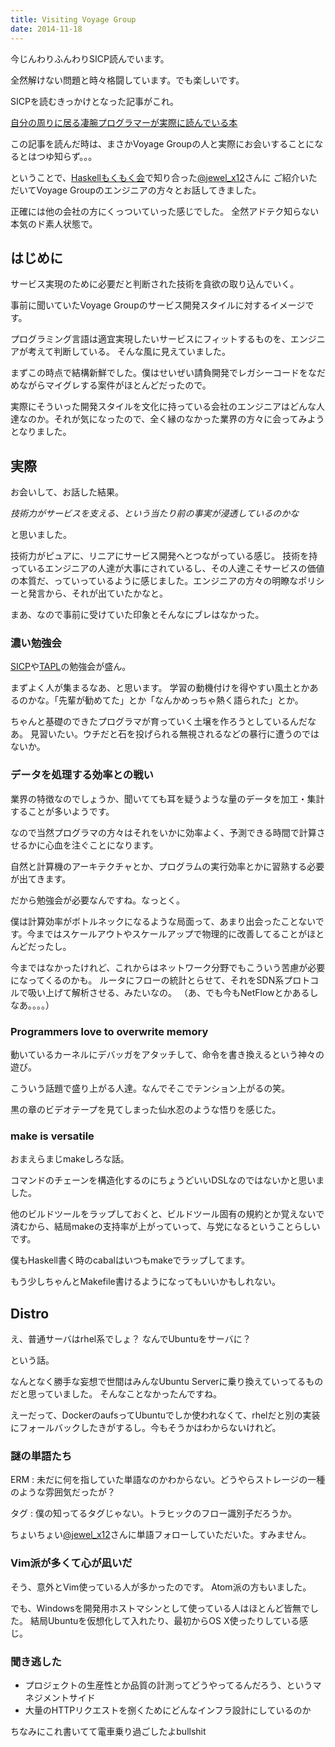 ```yaml
---
title: Visiting Voyage Group
date: 2014-11-18
---
```


今じんわりふんわりSICP読んでいます。

全然解けない問題と時々格闘しています。でも楽しいです。

SICPを読むきっかけとなった記事がこれ。

[自分の周りに居る凄腕プログラマーが実際に読んでいる本](http://tech.voyagegroup.com/archives/5088413.html)

この記事を読んだ時は、まさかVoyage Groupの人と実際にお会いすることになるとはつゆ知らず。。。


ということで、[Haskellもくもく会](http://haskellmokumoku.connpass.com)で知り合った[@jewel_x12](https://twitter.com/jewel_x12)さんに
ご紹介いただいてVoyage Groupのエンジニアの方々とお話してきました。

正確には他の会社の方にくっついていった感じでした。
全然アドテク知らない本気のド素人状態で。

## はじめに

サービス実現のために必要だと判断された技術を貪欲の取り込んでいく。

事前に聞いていたVoyage Groupのサービス開発スタイルに対するイメージです。

プログラミング言語は適宜実現したいサービスにフィットするものを、エンジニアが考えて判断している。
そんな風に見えていました。

まずこの時点で結構新鮮でした。僕はせいぜい請負開発でレガシーコードをなだめながらマイグレする案件がほとんどだったので。

実際にそういった開発スタイルを文化に持っている会社のエンジニアはどんな人達なのか。それが気になったので、全く縁のなかった業界の方々に会ってみようとなりました。

## 実際

お会いして、お話した結果。

*技術力がサービスを支える、という当たり前の事実が浸透しているのかな*

と思いました。

技術力がピュアに、リニアにサービス開発へとつながっている感じ。
技術を持っているエンジニアの人達が大事にされているし、その人達こそサービスの価値の本質だ、っていっているように感じました。エンジニアの方々の明瞭なポリシーと発言から、それが出ていたかなと。

まあ、なので事前に受けていた印象とそんなにブレはなかった。

### 濃い勉強会

[SICP](http://www.amazon.co.jp/gp/4798135984)や[TAPL](http://www.amazon.co.jp/dp/4274069117)の勉強会が盛ん。

まずよく人が集まるなあ、と思います。
学習の動機付けを得やすい風土とかあるのかな。「先輩が勧めてた」とか「なんかめっちゃ熱く語られた」とか。

ちゃんと基礎のできたプログラマが育っていく土壌を作ろうとしているんだなあ。
見習いたい。ウチだと石を投げられる無視されるなどの暴行に遭うのではないか。

### データを処理する効率との戦い

業界の特徴なのでしょうか、聞いてても耳を疑うような量のデータを加工・集計することが多いようです。

なので当然プログラマの方々はそれをいかに効率よく、予測できる時間で計算させるかに心血を注ぐことになります。

自然と計算機のアーキテクチャとか、プログラムの実行効率とかに習熟する必要が出てきます。

だから勉強会が必要なんですね。なっとく。

僕は計算効率がボトルネックになるような局面って、あまり出会ったことないです。今まではスケールアウトやスケールアップで物理的に改善してることがほとんどだったし。

今まではなかったけれど、これからはネットワーク分野でもこういう苦慮が必要になってくるのかも。
ルータにフローの統計とらせて、それをSDN系プロトコルで吸い上げて解析させる、みたいなの。
（あ、でも今もNetFlowとかあるしなあ。。。。）

### Programmers love to overwrite memory

動いているカーネルにデバッガをアタッチして、命令を書き換えるという神々の遊び。

こういう話題で盛り上がる人達。なんでそこでテンション上がるの笑。

黒の章のビデオテープを見てしまった仙水忍のような悟りを感じた。

### make is versatile

おまえらまじmakeしろな話。

コマンドのチェーンを構造化するのにちょうどいいDSLなのではないかと思いました。

他のビルドツールをラップしておくと、ビルドツール固有の規約とか覚えないで済むから、結局makeの支持率が上がっていって、与党になるということらしいです。


僕もHaskell書く時のcabalはいつもmakeでラップしてます。

もう少しちゃんとMakefile書けるようになってもいいかもしれない。

## Distro

え、普通サーバはrhel系でしょ？
なんでUbuntuをサーバに？

という話。

なんとなく勝手な妄想で世間はみんなUbuntu Serverに乗り換えていってるものだと思っていました。
そんなことなかったんですね。

えーだって、DockerのaufsってUbuntuでしか使われなくて、rhelだと別の実装にフォールバックしたきがするし。今もそうかはわからないけれど。

### 謎の単語たち

ERM
: 未だに何を指していた単語なのかわからない。どうやらストレージの一種のような雰囲気だったが？

タグ
: 僕の知ってるタグじゃない。トラヒックのフロー識別子だろうか。

ちょいちょい[@jewel_x12](https://twitter.com/jewel_x12)さんに単語フォローしていただいた。すみません。

### Vim派が多くて心が凪いだ

そう、意外とVim使っている人が多かったのです。
Atom派の方もいました。

でも、Windowsを開発用ホストマシンとして使っている人はほとんど皆無でした。
結局Ubuntuを仮想化して入れたり、最初からOS X使ったりしている感じ。


### 聞き逃した

* プロジェクトの生産性とか品質の計測ってどうやってるんだろう、というマネジメントサイド
* 大量のHTTPリクエストを捌くためにどんなインフラ設計にしているのか




ちなみにこれ書いてて電車乗り過ごしたよbullshit

